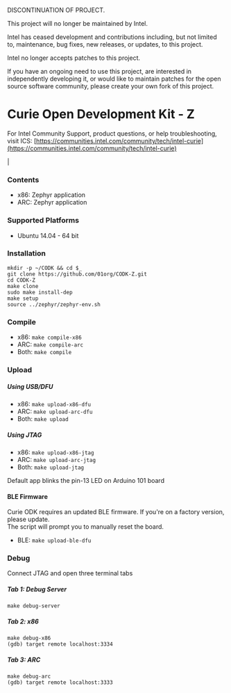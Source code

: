 DISCONTINUATION OF PROJECT.

This project will no longer be maintained by Intel.

Intel has ceased development and contributions including, but not limited to, maintenance, bug fixes, new releases, or updates, to this project. 

Intel no longer accepts patches to this project.

If you have an ongoing need to use this project, are interested in independently developing it, or would like to maintain patches for the open source software community, please create your own fork of this project. 
# Curie Open Development Kit - Z

For Intel Community Support, product questions, or help troubleshooting, visit
ICS: [https://communities.intel.com/community/tech/intel-curie](https://communities.intel.com/community/tech/intel-curie)

|

### Contents

  - x86: Zephyr application
  - ARC: Zephyr application

### Supported Platforms
 - Ubuntu 14.04 - 64 bit

### Installation
```
mkdir -p ~/CODK && cd $_
git clone https://github.com/01org/CODK-Z.git
cd CODK-Z
make clone
sudo make install-dep
make setup
source ../zephyr/zephyr-env.sh
```

### Compile
- x86: `make compile-x86`
- ARC: `make compile-arc`
- Both: `make compile`

### Upload

##### Using USB/DFU
- x86: `make upload-x86-dfu`
- ARC: `make upload-arc-dfu`
- Both: `make upload`

##### Using JTAG
- x86: `make upload-x86-jtag`
- ARC: `make upload-arc-jtag`
- Both: `make upload-jtag`

Default app blinks the pin-13 LED on Arduino 101 board

#### BLE Firmware
Curie ODK requires an updated BLE firmware. If you're on a factory version, please update.    
The script will prompt you to manually reset the board.
- BLE: `make upload-ble-dfu`

### Debug
Connect JTAG and open three terminal tabs

##### Tab 1: Debug Server
`make debug-server`

##### Tab 2: x86
`make debug-x86`    
`(gdb) target remote localhost:3334`

##### Tab 3: ARC
`make debug-arc`    
`(gdb) target remote localhost:3333`
